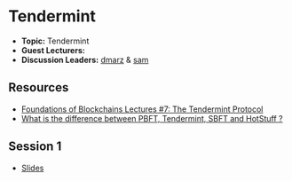 # Tendermint

- **Topic:** Tendermint
- **Guest Lecturers:**
- **Discussion Leaders:** [dmarz](https://x.com/DistributedMarz) & [sam](https://x.com/samlafer)

## Resources
- [Foundations of Blockchains Lectures #7: The Tendermint Protocol](https://timroughgarden.github.io/fob21/l/l7.pdf)
- [What is the difference between PBFT, Tendermint, SBFT and HotStuff ?](https://decentralizedthoughts.github.io/2019-06-23-what-is-the-difference-between/)

## Session 1

- [Slides](https://docs.google.com/presentation/d/13pBKfyQxo9fMzmVuAywBwHqxnikeLFfXoPkSuGerZEo/edit?usp=sharing)


